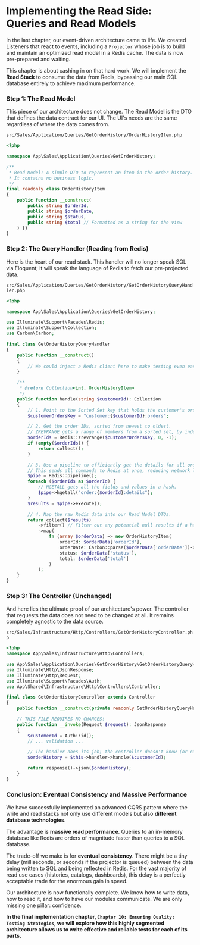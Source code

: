 # Implementing the Read Side: Queries and Read Models

In the last chapter, our event-driven architecture came to life. We created Listeners that react to events, including a `Projector` whose job is to build and maintain an optimized read model in a Redis cache. The data is now pre-prepared and waiting.

This chapter is about cashing in on that hard work. We will implement the **Read Stack** to consume the data from Redis, bypassing our main SQL database entirely to achieve maximum performance.

### Step 1: The Read Model

This piece of our architecture does not change. The Read Model is the DTO that defines the data contract for our UI. The UI's needs are the same regardless of where the data comes from.

`src/Sales/Application/Queries/GetOrderHistory/OrderHistoryItem.php`
```php
<?php

namespace App\Sales\Application\Queries\GetOrderHistory;

/**
 * Read Model: A simple DTO to represent an item in the order history.
 * It contains no business logic.
 */
final readonly class OrderHistoryItem
{
    public function __construct(
        public string $orderId,
        public string $orderDate,
        public string $status,
        public string $total // Formatted as a string for the view
    ) {}
}
```

### Step 2: The Query Handler (Reading from Redis)

Here is the heart of our read stack. This handler will no longer speak SQL via Eloquent; it will speak the language of Redis to fetch our pre-projected data.

`src/Sales/Application/Queries/GetOrderHistory/GetOrderHistoryQueryHandler.php`
```php
<?php

namespace App\Sales\Application\Queries\GetOrderHistory;

use Illuminate\Support\Facades\Redis;
use Illuminate\Support\Collection;
use Carbon\Carbon;

final class GetOrderHistoryQueryHandler
{
    public function __construct()
    {
        // We could inject a Redis client here to make testing even easier.
    }

    /**
     * @return Collection<int, OrderHistoryItem>
     */
    public function handle(string $customerId): Collection
    {
        // 1. Point to the Sorted Set key that holds the customer's order IDs.
        $customerOrdersKey = "customer:{$customerId}:orders";

        // 2. Get the order IDs, sorted from newest to oldest.
        // ZREVRANGE gets a range of members from a sorted set, by index, ordered from high to low score.
        $orderIds = Redis::zrevrange($customerOrdersKey, 0, -1);
        if (empty($orderIds)) {
            return collect();
        }

        // 3. Use a pipeline to efficiently get the details for all orders.
        // This sends all commands to Redis at once, reducing network latency.
        $pipe = Redis::pipeline();
        foreach ($orderIds as $orderId) {
            // HGETALL gets all the fields and values in a hash.
            $pipe->hgetall("order:{$orderId}:details");
        }
        $results = $pipe->execute();

        // 4. Map the raw Redis data into our Read Model DTOs.
        return collect($results)
            ->filter() // Filter out any potential null results if a hash didn't exist.
            ->map(
                fn (array $orderData) => new OrderHistoryItem(
                    orderId: $orderData['orderId'],
                    orderDate: Carbon::parse($orderData['orderDate'])->toFormattedDateString(),
                    status: $orderData['status'],
                    total: $orderData['total']
                )
            );
    }
}
```

### Step 3: The Controller (Unchanged)

And here lies the ultimate proof of our architecture's power. The controller that requests the data does not need to be changed at all. It remains completely agnostic to the data source.

`src/Sales/Infrastructure/Http/Controllers/GetOrderHistoryController.php`
```php
<?php
namespace App\Sales\Infrastructure\Http\Controllers;

use App\Sales\Application\Queries\GetOrderHistory\GetOrderHistoryQueryHandler;
use Illuminate\Http\JsonResponse;
use Illuminate\Http\Request;
use Illuminate\Support\Facades\Auth;
use App\Shared\Infrastructure\Http\Controllers\Controller;

final class GetOrderHistoryController extends Controller
{
    public function __construct(private readonly GetOrderHistoryQueryHandler $handler) {}

    // THIS FILE REQUIRES NO CHANGES!
    public function __invoke(Request $request): JsonResponse
    {
        $customerId = Auth::id();
        // ... validation ...

        // The handler does its job; the controller doesn't know (or care) if it's SQL or Redis.
        $orderHistory = $this->handler->handle($customerId);

        return response()->json($orderHistory);
    }
}
```

### Conclusion: Eventual Consistency and Massive Performance

We have successfully implemented an advanced CQRS pattern where the write and read stacks not only use different models but also **different database technologies**.

The advantage is **massive read performance**. Queries to an in-memory database like Redis are orders of magnitude faster than queries to a SQL database.

The trade-off we make is for **eventual consistency**. There might be a tiny delay (milliseconds, or seconds if the projector is queued) between the data being written to SQL and being reflected in Redis. For the vast majority of read use cases (histories, catalogs, dashboards), this delay is a perfectly acceptable trade for the enormous gain in speed.

Our architecture is now functionally complete. We know how to write data, how to read it, and how to have our modules communicate. We are only missing one pillar: confidence.

**In the final implementation chapter, `Chapter 10: Ensuring Quality: Testing Strategies`, we will explore how this highly segmented architecture allows us to write effective and reliable tests for each of its parts.**